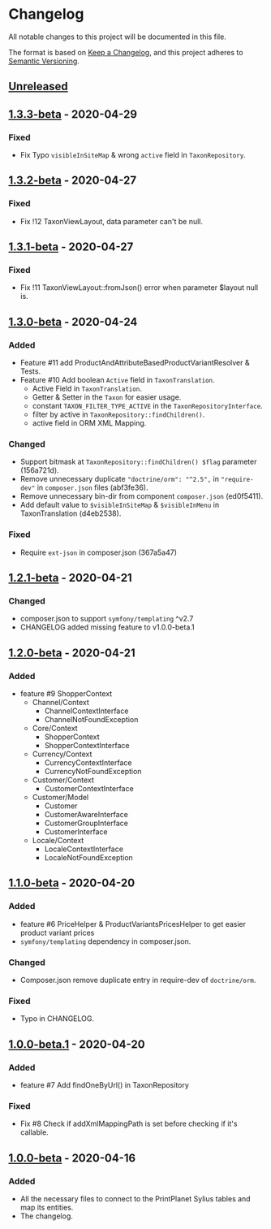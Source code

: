 # Changelog

All notable changes to this project will be documented in this file.

The format is based on [Keep a Changelog](https://keepachangelog.com/en/1.0.0/),
and this project adheres to [Semantic Versioning](https://semver.org/spec/v2.0.0.html).

## [Unreleased]

## [1.3.3-beta] - 2020-04-29

### Fixed

- Fix Typo `visibleInSiteMap` & wrong `active` field in `TaxonRepository`.

## [1.3.2-beta] - 2020-04-27

### Fixed

- Fix !12 TaxonViewLayout, data parameter can't be null.

## [1.3.1-beta] - 2020-04-27

### Fixed

- Fix !11 TaxonViewLayout::fromJson() error when parameter $layout null is.

## [1.3.0-beta] - 2020-04-24

### Added

- Feature #11 add ProductAndAttributeBasedProductVariantResolver & Tests.
- Feature #10 Add boolean `Active` field in `TaxonTranslation`.
    - Active Field in `TaxonTranslation`.
    - Getter & Setter in the `Taxon` for easier usage.
    - constant `TAXON_FILTER_TYPE_ACTIVE` in the `TaxonRepositoryInterface`.
    - filter by active in `TaxonRepository::findChildren()`.
    - active field in ORM XML Mapping.

### Changed

- Support bitmask at `TaxonRepository::findChildren() $flag` parameter (156a721d). 
- Remove unnecessary duplicate `"doctrine/orm": "^2.5",` in `"require-dev"` in `composer.json` files (abf3fe36).
- Remove unnecessary bin-dir from component `composer.json` (ed0f5411).
- Add default value to `$visibleInSiteMap` & `$visibleInMenu` in TaxonTranslation (d4eb2538).

### Fixed

- Require `ext-json` in composer.json (367a5a47)

## [1.2.1-beta] - 2020-04-21

### Changed

- composer.json to support `symfony/templating` ^v2.7
- CHANGELOG added missing feature to v1.0.0-beta.1

## [1.2.0-beta] - 2020-04-21

### Added

- feature #9 ShopperContext
    - Channel/Context
        - ChannelContextInterface
        - ChannelNotFoundException
    - Core/Context
        - ShopperContext
        - ShopperContextInterface
    - Currency/Context
        - CurrencyContextInterface
        - CurrencyNotFoundException
    - Customer/Context
        - CustomerContextInterface
    - Customer/Model
        - Customer
        - CustomerAwareInterface
        - CustomerGroupInterface
        - CustomerInterface
    - Locale/Context
        - LocaleContextInterface
        - LocaleNotFoundException

## [1.1.0-beta] - 2020-04-20

### Added

- feature #6 PriceHelper & ProductVariantsPricesHelper to get easier product variant prices
- `symfony/templating` dependency in composer.json.

### Changed

- Composer.json remove duplicate entry in require-dev of `doctrine/orm`.

### Fixed

- Typo in CHANGELOG.

## [1.0.0-beta.1] - 2020-04-20

### Added

- feature #7 Add findOneByUrl() in TaxonRepository

### Fixed

- Fix #8 Check if addXmlMappingPath is set before checking if it's callable.

## [1.0.0-beta] - 2020-04-16

### Added

- All the necessary files to connect to the PrintPlanet Sylius tables and map its entities.
- The changelog.

[unreleased]: https://gitlab.com/printplanet-team/pp-team/printplanet-sylius/-/compare/v1.3.3-beta...master
[1.3.3-beta]: https://gitlab.com/printplanet-team/pp-team/printplanet-sylius/-/compare/v1.3.2-beta...v1.3.3-beta
[1.3.2-beta]: https://gitlab.com/printplanet-team/pp-team/printplanet-sylius/-/compare/v1.3.1-beta...v1.3.2-beta
[1.3.1-beta]: https://gitlab.com/printplanet-team/pp-team/printplanet-sylius/-/compare/v1.3.0-beta...v1.3.1-beta
[1.3.0-beta]: https://gitlab.com/printplanet-team/pp-team/printplanet-sylius/-/compare/v1.2.1-beta...v1.3.0-beta
[1.2.1-beta]: https://gitlab.com/printplanet-team/pp-team/printplanet-sylius/-/compare/v1.2.0-beta...v1.2.1-beta
[1.2.0-beta]: https://gitlab.com/printplanet-team/pp-team/printplanet-sylius/-/compare/v1.1.0-beta...v1.2.0-beta
[1.1.0-beta]: https://gitlab.com/printplanet-team/pp-team/printplanet-sylius/-/compare/v1.0.0-beta.1...v1.1.0-beta
[1.0.0-beta.1]: https://gitlab.com/printplanet-team/pp-team/printplanet-sylius/-/compare/v1.0.0-beta...v1.0.0-beta.1
[1.0.0-beta]: https://gitlab.com/printplanet-team/pp-team/printplanet-sylius/-/tags/v1.0.0-beta

